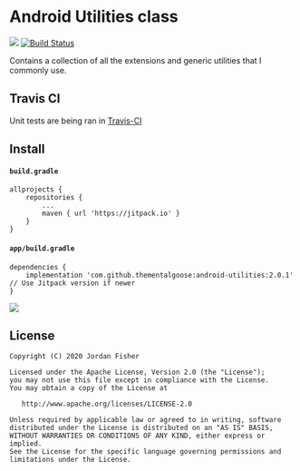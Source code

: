# Android Utilities class

[![](https://jitpack.io/v/thementalgoose/android-utilities.svg)](https://jitpack.io/#thementalgoose/android-utilities) [![Build Status](https://travis-ci.org/thementalgoose/android-utilities.svg?branch=master)](https://travis-ci.org/thementalgoose/android-utilities)

Contains a collection of all the extensions and generic utilities that I commonly use.

## Travis CI

Unit tests are being ran in [Travis-CI](https://travis-ci.org/github/thementalgoose/android-utilities)

## Install

#### `build.gradle`

```
allprojects {
	repositories {
		...
		maven { url 'https://jitpack.io' }
	}
}
```

#### `app/build.gradle`

```
dependencies {
    implementation 'com.github.thementalgoose:android-utilities:2.0.1'     // Use Jitpack version if newer
}
```

[![](https://jitpack.io/v/thementalgoose/android-utilities.svg)](https://jitpack.io/#thementalgoose/android-utilities)

## License

```
Copyright (C) 2020 Jordan Fisher

Licensed under the Apache License, Version 2.0 (the "License");
you may not use this file except in compliance with the License.
You may obtain a copy of the License at

   http://www.apache.org/licenses/LICENSE-2.0

Unless required by applicable law or agreed to in writing, software
distributed under the License is distributed on an "AS IS" BASIS,
WITHOUT WARRANTIES OR CONDITIONS OF ANY KIND, either express or implied.
See the License for the specific language governing permissions and
limitations under the License.
```
